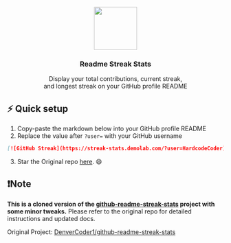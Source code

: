 <p align="center">
  <img src="https://i.imgur.com/GZHodUG.png" width="100px"/>
  <h3 align="center">Readme Streak Stats</h3>
</p>

<p align="center">
  Display your total contributions, current streak,
  <br/>
  and longest streak on your GitHub profile README
</p>

## ⚡ Quick setup

1. Copy-paste the markdown below into your GitHub profile README
2. Replace the value after `?user=` with your GitHub username

```md
[![GitHub Streak](https://streak-stats.demolab.com/?user=HardcodeCoder)](https://git.io/streak-stats)
```

3. Star the Original repo [here](https://github.com/DenverCoder1/github-readme-streak-stats). 😄

## ❗Note
**This is a cloned version of the [github-readme-streak-stats](https://github.com/DenverCoder1/github-readme-streak-stats) project with some minor tweaks.** Please refer to the original repo for detailed instructions and updated docs.

Original Project: [DenverCoder1/github-readme-streak-stats](https://github.com/DenverCoder1/github-readme-streak-stats)